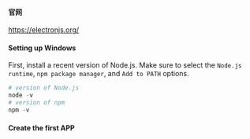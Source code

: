 #### 官网

https://electronjs.org/

#### Setting up Windows

First, install a recent version of Node.js. Make sure to select the ```Node.js runtime```, ```npm package manager```, and ```Add to PATH``` options.

```powershell
# version of Node.js
node -v
# version of npm
npm -v
```

#### Create the first APP
